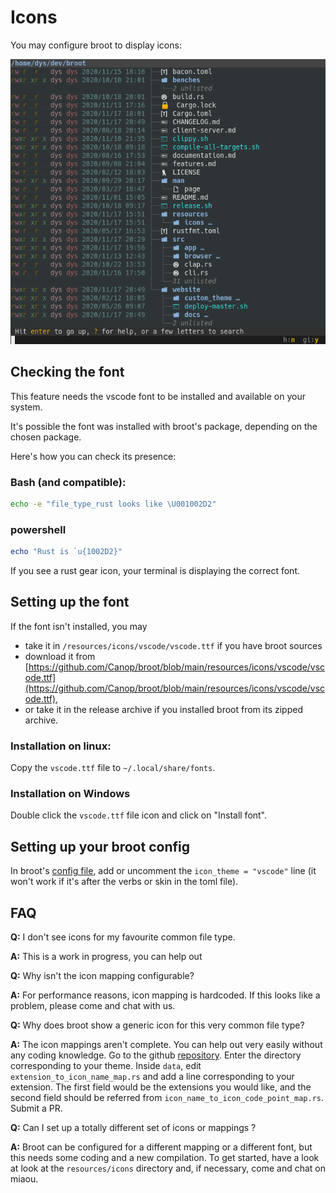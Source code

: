 # Icons

You may configure broot to display icons:

![Broot with icons](img/20201117-icons.png)

## Checking the font

This feature needs the vscode font to be installed and available on your system.

It's possible the font was installed with broot's package, depending on the chosen package.

Here's how you can check its presence:

### Bash (and compatible):
```bash
echo -e "file_type_rust looks like \U001002D2"
```

### powershell

```powershell
echo "Rust is `u{1002D2}"
```
If you see a rust gear icon, your terminal is displaying the correct font.

## Setting up the font

If the font isn't installed, you may

* take it in `/resources/icons/vscode/vscode.ttf` if you have broot sources
* download it from [https://github.com/Canop/broot/blob/main/resources/icons/vscode/vscode.ttf](https://github.com/Canop/broot/blob/main/resources/icons/vscode/vscode.ttf),
* or take it in the release archive if you installed broot from its zipped archive.

### Installation on linux:

Copy the `vscode.ttf` file to `~/.local/share/fonts`.

### Installation on Windows

Double click  the `vscode.ttf` file icon and click on "Install font".

## Setting up your broot config

In broot's [config file](../conf_file), add or uncomment the `icon_theme = "vscode"` line (it won't work if it's after the verbs or skin in the toml file).


## FAQ

**Q:** I don't see icons for my favourite common file type.

**A:** This is a work in progress, you can help out


**Q:** Why isn't the icon mapping configurable?

**A:** For performance reasons, icon mapping is hardcoded. If this looks like a problem, please come and chat with us.


**Q:** Why does broot show a generic icon for this very common file type?

**A:** The icon mappings aren't complete. You can help out very easily without any coding knowledge. Go to the github [repository](https://github.com/Canop/broot/tree/main/resources/icons). Enter the directory corresponding to your theme. Inside `data`, edit `extension_to_icon_name_map.rs` and add a line corresponding to your extension. The first field would be the extensions you would like, and the second field should be referred from `icon_name_to_icon_code_point_map.rs`. Submit a PR.


**Q:** Can I set up a totally different set of icons or mappings ?

**A:** Broot can be configured for a different mapping or a different font, but this needs some coding and a new compilation.
To get started, have a look at look at the `resources/icons` directory and, if necessary, come and chat on miaou.
